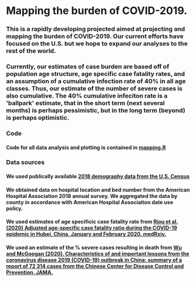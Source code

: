 # Mapping the burden of COVID-2019.
### This is a rapidly developing projected aimed at projecting and mapping the burden of COVID-2019. Our current efforts have focused on the U.S. but we hope to expand our analyses to the rest of the world.
### Currently, our estimates of case burden are based off of population age structure, age specific case fatality rates, and an assumption of a cumulative infection rate of 40% in all age classes. Thus, our estimate of the number of severe cases is also cumulative. The 40% cumulative infeciton rate is a 'ballpark' estimate, that in the short term (next several months) is perhaps pessimistic, but in the long term (beyond) is perhaps optimistic. 
### Code
#### Code for all data analysis and plotting is contained in <a href="https://github.com/ianfmiller/covid19-burden-mapping/blob/master/mapping.R">mapping.R</a>
### Data sources
#### We used publically available <a href="https://factfinder.census.gov/faces/tableservices/jsf/pages/productview.xhtml?src=bkmk">2018 demography data from the U.S. Census</a>
#### We obtained data on hospital location and bed number from the American Hospital Association 2018 annual survey. We aggregated the data by county in accordance with American Hospital Associaiton date use policy.
#### We used estimates of age specificic case fatality rate from <a href="https://www.medrxiv.org/content/10.1101/2020.03.04.20031104v1">Riou et al. (2020) Adjusted age-specific case fatality ratio during the COVID-19 epidemic in Hubei, China, January and February 2020. medRxiv.</a>
#### We used an estimate of the % severe cases resulting in death from <a href="https://jamanetwork.com/journals/jama/article-abstract/2762130">Wu and McGoogan (2020). Characteristics of and important lessons from the coronavirus disease 2019 (COVID-19) outbreak in China: summary of a report of 72 314 cases from the Chinese Center for Disease Control and Prevention. JAMA.</a>
